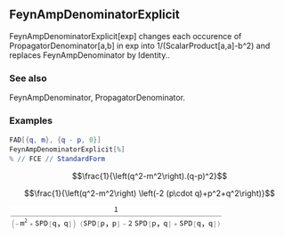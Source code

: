 ##  FeynAmpDenominatorExplicit 

FeynAmpDenominatorExplicit[exp] changes each occurence of PropagatorDenominator[a,b] in exp into 1/(ScalarProduct[a,a]-b^2) and replaces FeynAmpDenominator by Identity..

###  See also 

FeynAmpDenominator, PropagatorDenominator.

###  Examples 

```mathematica
FAD[{q, m}, {q - p, 0}]
FeynAmpDenominatorExplicit[%]
% // FCE // StandardForm
```

$$\frac{1}{\left(q^2-m^2\right).(q-p)^2}$$

$$\frac{1}{\left(q^2-m^2\right) \left(-2 (p\cdot q)+p^2+q^2\right)}$$

![1nujc0k01pjbh](img/1nujc0k01pjbh.png)